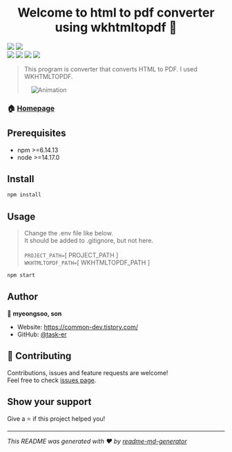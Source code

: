 <h1 align="center">Welcome to html to pdf converter using wkhtmltopdf 👋</h1>
<p>
  <img src="https://img.shields.io/badge/npm-%3E%3D6.14.13-blue.svg" />
  <img src="https://img.shields.io/badge/node-%3E%3D14.17.0-blue.svg" /> <br />
  <img src="https://img.shields.io/badge/-HTML5-EC6231?logo=html5&logoColor=white&style=flat" />
  <img src="https://img.shields.io/badge/-CSS3-139DCE?logo=css3&logoColor=white&style=flat">
  <img src="https://img.shields.io/badge/-Node.js-339933?logo=Node.js&logoColor=white&style=flat">
  <img src="https://img.shields.io/badge/wkhtmltopdf-yellowgreen?&query=<//data/subdata>&prefix=<PREFIX>&suffix=<SUFFIX>" />
</p>

> This program is converter that converts HTML to PDF. I used WKHTMLTOPDF.
>
> &nbsp;
> &nbsp;
> ![Animation](https://user-images.githubusercontent.com/102871888/161575985-6c9dd032-3323-4d85-af0f-8c60a1021389.gif)
> &nbsp;
> &nbsp;
> &nbsp;

### 🏠 [Homepage](https://common-dev.tistory.com/entry/HTML-to-PDF-%EB%B3%80%ED%99%98-%EC%9E%91%EC%97%85-using-wkhtmltopdf)

## Prerequisites

- npm >=6.14.13
- node >=14.17.0

## Install

```sh
npm install
```

## Usage

> Change the .env file like below. <br/>
> It should be added to .gitignore, but not here.<br/> <br />
> ```PROJECT_PATH=```[ PROJECT_PATH ] <br />
> ```WKHTMLTOPDF_PATH=```[ WKHTMLTOPDF_PATH ]
```sh
npm start
```

## Author

👤 **myeongsoo, son**

* Website: https://common-dev.tistory.com/
* GitHub: [@task-er](https://github.com/task-er)

## 🤝 Contributing

Contributions, issues and feature requests are welcome!<br />Feel free to check [issues page](https://common-dev.tistory.com/entry/HTML-to-PDF-%EB%B3%80%ED%99%98-%EC%9E%91%EC%97%85-using-wkhtmltopdf). 

## Show your support

Give a ⭐️ if this project helped you!

***
_This README was generated with ❤️ by [readme-md-generator](https://github.com/kefranabg/readme-md-generator)_